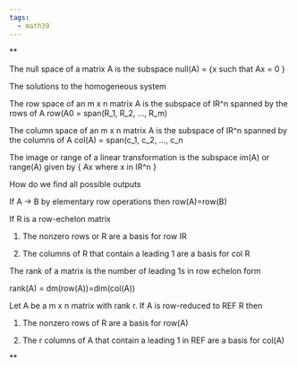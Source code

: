 ```yaml
---
tags:
  - math39
---
```

**

The null space of a matrix A is the subspace null(A) = {x such that Ax = 0 }

The solutions to the homogeneous system

  

The row space of an m x n matrix A is the subspace of IR^n spanned by the rows of A row(A0 = span(R_1, R_2, …, R_m)

  

The column space of an m x n matrix A is the subspace of IR^n spanned by the columns of A col(A) = span(c_1, c_2, …, c_n

  

The image or range of a linear transformation is the subspace im(A) or range(A) given by { Ax where x in IR^n }

How do we find all possible outputs

  

If A -> B by elementary row operations then row(A)=row(B)

  

If R is a row-echelon matrix 

1. The nonzero rows or R are a basis for row IR
    
2. The columns of R that contain a leading 1 are a basis for col R
    

  

The rank of a matrix is the number of leading 1s in row echelon form

  

rank(A) = dm(row(A))=dim(col(A))

  

Let A be a m x n matrix with rank r. If A is row-reduced to REF R then 

1. The nonzero rows of R are a basis for row(A)
    
2. The r columns of A that contain a leading 1 in REF are a basis for col(A)
    

  
**